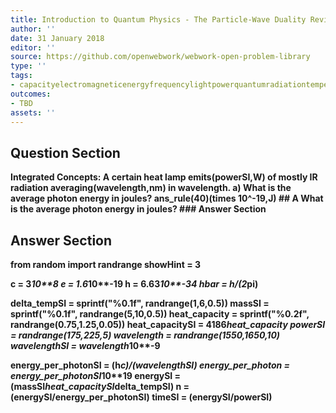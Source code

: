```yaml
---
title: Introduction to Quantum Physics - The Particle-Wave Duality Reviewed
author: ''
date: 31 January 2018
editor: ''
source: https://github.com/openwebwork/webwork-open-problem-library
type: ''
tags:
- capacityelectromagneticenergyfrequencylightpowerquantumradiationtemperaturethermalwavelength
outcomes:
- TBD
assets: ''
---
```


## Question Section 

<b>
<b>Integrated Concepts:<b> A certain heat lamp emits(powerSI,W) of mostly IR radiation averaging(wavelength,nm) in wavelength.
a) What is the average photon energy in joules?
ans_rule(40)(times 10^-19,J)
## A
What is the average photon energy in joules?
### Answer Section


## Answer Section

from random import randrange
showHint = 3

c = 3*10**8
e = 1.6*10**-19
h = 6.63*10**-34
hbar = h/(2*pi)

delta_tempSI = sprintf("%0.1f", randrange(1,6,0.5))
massSI = sprintf("%0.1f", randrange(5,10,0.5))
heat_capacity = sprintf("%0.2f", randrange(0.75,1.25,0.05))
heat_capacitySI = 4186*heat_capacity
powerSI = randrange(175,225,5)
wavelength = randrange(1550,1650,10)
wavelengthSI = wavelength*10**-9

energy_per_photonSI = (h*c)/(wavelengthSI)
energy_per_photon = energy_per_photonSI*10**19
energySI = (massSI*heat_capacitySI*delta_tempSI)
n = (energySI/energy_per_photonSI)
timeSI = (energySI/powerSI)